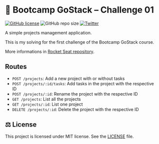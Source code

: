 # 🚀 Bootcamp GoStack – Challenge 01

[![GitHub license](https://img.shields.io/github/license/DaviCarvalho5/bootcamp-gostack-desafio-01?color=%2320292e&style=flat-square)](https://github.com/DaviCarvalho5/bootcamp-gostack-desafio-01/blob/master/LICENSE)
![GitHub repo size](https://img.shields.io/github/repo-size/DaviCarvalho5/bootcamp-gostack-desafio-01?color=%2320292e&style=flat-square)
[![Twitter](https://img.shields.io/twitter/url?color=%2320292e&style=flat-square&url=https%3A%2F%2Ftwitter.com%2Fbatata_alien)](https://twitter.com/intent/tweet?text=Wow:&url=https%3A%2F%2Fgithub.com%2FDaviCarvalho5%2Fbootcamp-gostack-desafio-01)

A simple projects management application.

This is my solving for the first challenge of the Bootcamp GoStack course.

More informations in [Rocket Seat repository](https://github.com/Rocketseat/bootcamp-gostack-desafio-01).

## Routes
- `POST /projects`: Add a new project with or without tasks
- `POST /projects/:id/tasks`: Add tasks in the project with the respective ID
- `POST /projects/:id`: Rename the project with the respective ID
- `GET /projects`: List all the projects
- `GET /projects/:id`: List one project
- `DELETE /projects/:id`: Delete the project with the respective ID


## ⚖ License
This project is licensed under MIT license. See the [LICENSE](https://github.com/DaviCarvalho5/bootcamp-gostack-desafio-01/blob/master/LICENSE) file.
